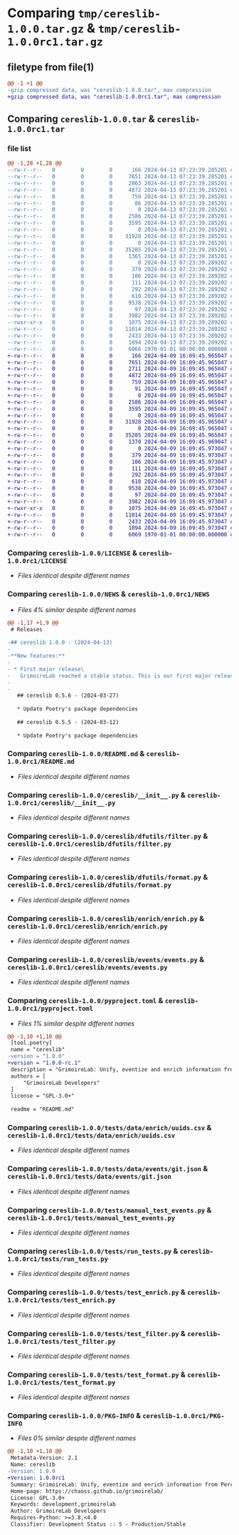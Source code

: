 # Comparing `tmp/cereslib-1.0.0.tar.gz` & `tmp/cereslib-1.0.0rc1.tar.gz`

## filetype from file(1)

```diff
@@ -1 +1 @@
-gzip compressed data, was "cereslib-1.0.0.tar", max compression
+gzip compressed data, was "cereslib-1.0.0rc1.tar", max compression
```

## Comparing `cereslib-1.0.0.tar` & `cereslib-1.0.0rc1.tar`

### file list

```diff
@@ -1,28 +1,28 @@
--rw-r--r--   0        0        0      166 2024-04-13 07:23:39.285201 cereslib-1.0.0/AUTHORS
--rw-r--r--   0        0        0     7651 2024-04-13 07:23:39.285201 cereslib-1.0.0/LICENSE
--rw-r--r--   0        0        0     2863 2024-04-13 07:23:39.285201 cereslib-1.0.0/NEWS
--rw-r--r--   0        0        0     4872 2024-04-13 07:23:39.285201 cereslib-1.0.0/README.md
--rw-r--r--   0        0        0      759 2024-04-13 07:23:39.285201 cereslib-1.0.0/cereslib/__init__.py
--rw-r--r--   0        0        0       86 2024-04-13 07:23:39.285201 cereslib-1.0.0/cereslib/_version.py
--rw-r--r--   0        0        0        0 2024-04-13 07:23:39.285201 cereslib-1.0.0/cereslib/dfutils/__init__.py
--rw-r--r--   0        0        0     2586 2024-04-13 07:23:39.285201 cereslib-1.0.0/cereslib/dfutils/filter.py
--rw-r--r--   0        0        0     3595 2024-04-13 07:23:39.285201 cereslib-1.0.0/cereslib/dfutils/format.py
--rw-r--r--   0        0        0        0 2024-04-13 07:23:39.285201 cereslib-1.0.0/cereslib/enrich/__init__.py
--rw-r--r--   0        0        0    31928 2024-04-13 07:23:39.285201 cereslib-1.0.0/cereslib/enrich/enrich.py
--rw-r--r--   0        0        0        0 2024-04-13 07:23:39.285201 cereslib-1.0.0/cereslib/events/__init__.py
--rw-r--r--   0        0        0    35285 2024-04-13 07:23:39.285201 cereslib-1.0.0/cereslib/events/events.py
--rw-r--r--   0        0        0     1365 2024-04-13 07:23:39.285201 cereslib-1.0.0/pyproject.toml
--rw-r--r--   0        0        0        0 2024-04-13 07:23:39.289202 cereslib-1.0.0/tests/__init__.py
--rw-r--r--   0        0        0      379 2024-04-13 07:23:39.289202 cereslib-1.0.0/tests/data/enrich/authors.csv
--rw-r--r--   0        0        0      106 2024-04-13 07:23:39.289202 cereslib-1.0.0/tests/data/enrich/onion.csv
--rw-r--r--   0        0        0      111 2024-04-13 07:23:39.289202 cereslib-1.0.0/tests/data/enrich/pairprogramming.csv
--rw-r--r--   0        0        0      292 2024-04-13 07:23:39.289202 cereslib-1.0.0/tests/data/enrich/timedifference.csv
--rw-r--r--   0        0        0      610 2024-04-13 07:23:39.289202 cereslib-1.0.0/tests/data/enrich/uuids.csv
--rw-r--r--   0        0        0     9538 2024-04-13 07:23:39.289202 cereslib-1.0.0/tests/data/events/git.json
--rw-r--r--   0        0        0       97 2024-04-13 07:23:39.289202 cereslib-1.0.0/tests/data/projects_map.json
--rw-r--r--   0        0        0     3982 2024-04-13 07:23:39.289202 cereslib-1.0.0/tests/manual_test_events.py
--rwxr-xr-x   0        0        0     1075 2024-04-13 07:23:39.289202 cereslib-1.0.0/tests/run_tests.py
--rw-r--r--   0        0        0    11014 2024-04-13 07:23:39.289202 cereslib-1.0.0/tests/test_enrich.py
--rw-r--r--   0        0        0     2433 2024-04-13 07:23:39.289202 cereslib-1.0.0/tests/test_filter.py
--rw-r--r--   0        0        0     1894 2024-04-13 07:23:39.289202 cereslib-1.0.0/tests/test_format.py
--rw-r--r--   0        0        0     6066 1970-01-01 00:00:00.000000 cereslib-1.0.0/PKG-INFO
+-rw-r--r--   0        0        0      166 2024-04-09 16:09:45.965047 cereslib-1.0.0rc1/AUTHORS
+-rw-r--r--   0        0        0     7651 2024-04-09 16:09:45.965047 cereslib-1.0.0rc1/LICENSE
+-rw-r--r--   0        0        0     2711 2024-04-09 16:09:45.965047 cereslib-1.0.0rc1/NEWS
+-rw-r--r--   0        0        0     4872 2024-04-09 16:09:45.965047 cereslib-1.0.0rc1/README.md
+-rw-r--r--   0        0        0      759 2024-04-09 16:09:45.965047 cereslib-1.0.0rc1/cereslib/__init__.py
+-rw-r--r--   0        0        0       91 2024-04-09 16:09:45.965047 cereslib-1.0.0rc1/cereslib/_version.py
+-rw-r--r--   0        0        0        0 2024-04-09 16:09:45.965047 cereslib-1.0.0rc1/cereslib/dfutils/__init__.py
+-rw-r--r--   0        0        0     2586 2024-04-09 16:09:45.965047 cereslib-1.0.0rc1/cereslib/dfutils/filter.py
+-rw-r--r--   0        0        0     3595 2024-04-09 16:09:45.965047 cereslib-1.0.0rc1/cereslib/dfutils/format.py
+-rw-r--r--   0        0        0        0 2024-04-09 16:09:45.965047 cereslib-1.0.0rc1/cereslib/enrich/__init__.py
+-rw-r--r--   0        0        0    31928 2024-04-09 16:09:45.965047 cereslib-1.0.0rc1/cereslib/enrich/enrich.py
+-rw-r--r--   0        0        0        0 2024-04-09 16:09:45.965047 cereslib-1.0.0rc1/cereslib/events/__init__.py
+-rw-r--r--   0        0        0    35285 2024-04-09 16:09:45.965047 cereslib-1.0.0rc1/cereslib/events/events.py
+-rw-r--r--   0        0        0     1370 2024-04-09 16:09:45.969047 cereslib-1.0.0rc1/pyproject.toml
+-rw-r--r--   0        0        0        0 2024-04-09 16:09:45.973047 cereslib-1.0.0rc1/tests/__init__.py
+-rw-r--r--   0        0        0      379 2024-04-09 16:09:45.973047 cereslib-1.0.0rc1/tests/data/enrich/authors.csv
+-rw-r--r--   0        0        0      106 2024-04-09 16:09:45.973047 cereslib-1.0.0rc1/tests/data/enrich/onion.csv
+-rw-r--r--   0        0        0      111 2024-04-09 16:09:45.973047 cereslib-1.0.0rc1/tests/data/enrich/pairprogramming.csv
+-rw-r--r--   0        0        0      292 2024-04-09 16:09:45.973047 cereslib-1.0.0rc1/tests/data/enrich/timedifference.csv
+-rw-r--r--   0        0        0      610 2024-04-09 16:09:45.973047 cereslib-1.0.0rc1/tests/data/enrich/uuids.csv
+-rw-r--r--   0        0        0     9538 2024-04-09 16:09:45.973047 cereslib-1.0.0rc1/tests/data/events/git.json
+-rw-r--r--   0        0        0       97 2024-04-09 16:09:45.973047 cereslib-1.0.0rc1/tests/data/projects_map.json
+-rw-r--r--   0        0        0     3982 2024-04-09 16:09:45.973047 cereslib-1.0.0rc1/tests/manual_test_events.py
+-rwxr-xr-x   0        0        0     1075 2024-04-09 16:09:45.973047 cereslib-1.0.0rc1/tests/run_tests.py
+-rw-r--r--   0        0        0    11014 2024-04-09 16:09:45.973047 cereslib-1.0.0rc1/tests/test_enrich.py
+-rw-r--r--   0        0        0     2433 2024-04-09 16:09:45.973047 cereslib-1.0.0rc1/tests/test_filter.py
+-rw-r--r--   0        0        0     1894 2024-04-09 16:09:45.973047 cereslib-1.0.0rc1/tests/test_format.py
+-rw-r--r--   0        0        0     6069 1970-01-01 00:00:00.000000 cereslib-1.0.0rc1/PKG-INFO
```

### Comparing `cereslib-1.0.0/LICENSE` & `cereslib-1.0.0rc1/LICENSE`

 * *Files identical despite different names*

### Comparing `cereslib-1.0.0/NEWS` & `cereslib-1.0.0rc1/NEWS`

 * *Files 4% similar despite different names*

```diff
@@ -1,17 +1,9 @@
 # Releases
 
-## cereslib 1.0.0 - (2024-04-13)
-
-**New features:**
-
- * First major release\
-   GrimoireLab reached a stable status. This is our first major release.
-
-
   ## cereslib 0.5.6 - (2024-03-27)
   
   * Update Poetry's package dependencies
 
   ## cereslib 0.5.5 - (2024-03-12)
   
   * Update Poetry's package dependencies
```

### Comparing `cereslib-1.0.0/README.md` & `cereslib-1.0.0rc1/README.md`

 * *Files identical despite different names*

### Comparing `cereslib-1.0.0/cereslib/__init__.py` & `cereslib-1.0.0rc1/cereslib/__init__.py`

 * *Files identical despite different names*

### Comparing `cereslib-1.0.0/cereslib/dfutils/filter.py` & `cereslib-1.0.0rc1/cereslib/dfutils/filter.py`

 * *Files identical despite different names*

### Comparing `cereslib-1.0.0/cereslib/dfutils/format.py` & `cereslib-1.0.0rc1/cereslib/dfutils/format.py`

 * *Files identical despite different names*

### Comparing `cereslib-1.0.0/cereslib/enrich/enrich.py` & `cereslib-1.0.0rc1/cereslib/enrich/enrich.py`

 * *Files identical despite different names*

### Comparing `cereslib-1.0.0/cereslib/events/events.py` & `cereslib-1.0.0rc1/cereslib/events/events.py`

 * *Files identical despite different names*

### Comparing `cereslib-1.0.0/pyproject.toml` & `cereslib-1.0.0rc1/pyproject.toml`

 * *Files 1% similar despite different names*

```diff
@@ -1,10 +1,10 @@
 [tool.poetry]
 name = "cereslib"
-version = "1.0.0"
+version = "1.0.0-rc.1"
 description = "GrimoireLab: Unify, eventize and enrich information from Perceval"
 authors = [
     "GrimoireLab Developers"
 ]
 license = "GPL-3.0+"
 
 readme = "README.md"
```

### Comparing `cereslib-1.0.0/tests/data/enrich/uuids.csv` & `cereslib-1.0.0rc1/tests/data/enrich/uuids.csv`

 * *Files identical despite different names*

### Comparing `cereslib-1.0.0/tests/data/events/git.json` & `cereslib-1.0.0rc1/tests/data/events/git.json`

 * *Files identical despite different names*

### Comparing `cereslib-1.0.0/tests/manual_test_events.py` & `cereslib-1.0.0rc1/tests/manual_test_events.py`

 * *Files identical despite different names*

### Comparing `cereslib-1.0.0/tests/run_tests.py` & `cereslib-1.0.0rc1/tests/run_tests.py`

 * *Files identical despite different names*

### Comparing `cereslib-1.0.0/tests/test_enrich.py` & `cereslib-1.0.0rc1/tests/test_enrich.py`

 * *Files identical despite different names*

### Comparing `cereslib-1.0.0/tests/test_filter.py` & `cereslib-1.0.0rc1/tests/test_filter.py`

 * *Files identical despite different names*

### Comparing `cereslib-1.0.0/tests/test_format.py` & `cereslib-1.0.0rc1/tests/test_format.py`

 * *Files identical despite different names*

### Comparing `cereslib-1.0.0/PKG-INFO` & `cereslib-1.0.0rc1/PKG-INFO`

 * *Files 0% similar despite different names*

```diff
@@ -1,10 +1,10 @@
 Metadata-Version: 2.1
 Name: cereslib
-Version: 1.0.0
+Version: 1.0.0rc1
 Summary: GrimoireLab: Unify, eventize and enrich information from Perceval
 Home-page: https://chaoss.github.io/grimoirelab/
 License: GPL-3.0+
 Keywords: development,grimoirelab
 Author: GrimoireLab Developers
 Requires-Python: >=3.8,<4.0
 Classifier: Development Status :: 5 - Production/Stable
```

